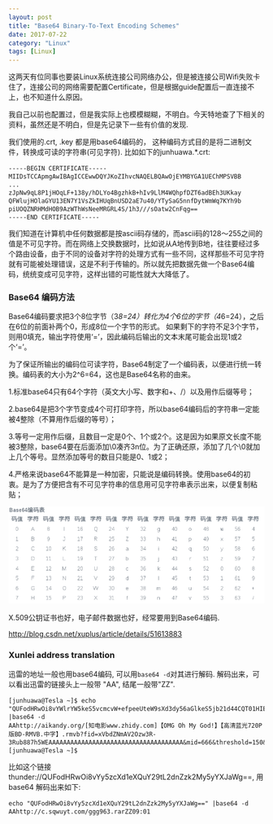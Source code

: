 ```yaml
---
layout: post
title: "Base64 Binary-To-Text Encoding Schemes"
date: 2017-07-22
category: "Linux" 
tags: [Linux]
---
```


这两天有位同事也要装Linux系统连接公司网络办公，但是被连接公司Wifi失败卡住了，连接公司的网络需要配置Certificate，但是根据guide配置后一直连接不上，也不知道什么原因。 

我自己以前也配置过，但是我实际上也模模糊糊，不明白。今天特地查了下相关的资料，虽然还是不明白，但是先记录下一些有价值的发现.

我们使用的.crt, .key 都是用base64编码的，
这种编码方式目的是将二进制文件，转换成可读的字符串(可见字符). 比如如下的junhuawa.*.crt:

    -----BEGIN CERTIFICATE-----
    MIIDsTCCApmgAwIBAgICCEwwDQYJKoZIhvcNAQELBQAwOjEYMBYGA1UEChMPSVBB
    ...
    zJpNw9qL8P1jHOqLF+138y/hDLYo4BgzhkB+hIv9LlM4WQhpfDZT6adBEh3UKkay
    QFWlujHOlaGYU13EN7Y1VsZkIHUqBnUSD2aE7u40/YTySaG5nnfDytWmWq7KYh9b
    piUOQZNRHMdHOB9AzWThWsNeeMRGRL4S/1h3///sOatw2CnFqg==
    -----END CERTIFICATE-----

我们知道在计算机中任何数据都是按ascii码存储的，而ascii码的128～255之间的值是不可见字符。而在网络上交换数据时，比如说从A地传到B地，往往要经过多个路由设备，由于不同的设备对字符的处理方式有一些不同，这样那些不可见字符就有可能被处理错误，这是不利于传输的。所以就先把数据先做一个Base64编码，统统变成可见字符，这样出错的可能性就大大降低了。

### Base64 编码方法

Base64编码要求把3个8位字节（3*8=24）转化为4个6位的字节（4*6=24），之后在6位的前面补两个0，形成8位一个字节的形式。 如果剩下的字符不足3个字节，则用0填充，输出字符使用‘=’，因此编码后输出的文本末尾可能会出现1或2个‘=’。

为了保证所输出的编码位可读字符，Base64制定了一个编码表，以便进行统一转换。编码表的大小为2^6=64，这也是Base64名称的由来。


1.标准base64只有64个字符（英文大小写、数字和+、/）以及用作后缀等号；

2.base64是把3个字节变成4个可打印字符，所以base64编码后的字符串一定能被4整除（不算用作后缀的等号）；

3.等号一定用作后缀，且数目一定是0个、1个或2个。这是因为如果原文长度不能被3整除，base64要在后面添加\0凑齐3n位。为了正确还原，添加了几个\0就加上几个等号。显然添加等号的数目只能是0、1或2；

4.严格来说base64不能算是一种加密，只能说是编码转换。使用base64的初衷。是为了方便把含有不可见字符串的信息用可见字符串表示出来，以便复制粘贴；

![image](../../images/misc/base64.png)

X.509公钥证书也好，电子邮件数据也好，经常要用到Base64编码.

http://blog.csdn.net/xuplus/article/details/51613883

### Xunlei address translation

迅雷的地址一般也用base64编码, 可以用`base64 -d`对其进行解码.
解码出来，可以看出迅雷的链接头上一般带 "AA", 结尾一般带"ZZ".

    [junhuawa@Tesla ~]$ echo "QUFodHRwOi8vYWlrYW5keS5vcmcvW+efpeeUteW9sXd3dy56aGlkeS5jb21d44CQT01HIE9oIE15IEdvZCHjgJHjgJDpq5jmuIXok53lhYk3MjBQ54mIQkQtUk1WQi7kuK3lrZfjgJEucm12Yj9maWQ9eFZiZFpObUFWMk96dzNSLTNSdWI4ODdoNVdFQUFBQUFBQUFBQUFBQUFBQUFBQUFBQUFBQUFBQUFBQUFBQUFBQSZtaWQ9NjY2JnRocmVzaG9sZD0xNTAmdGlkPUU1MUREN0JDMDFBOTI4MkJBNzdFQzFDM0JFQjNDQkY3JnNyY2lkPTEyMCZ2ZXJubz0xWlo=" |base64 -d
    AAhttp://aikandy.org/[知电影www.zhidy.com]【OMG Oh My God!】【高清蓝光720P版BD-RMVB.中字】.rmvb?fid=xVbdZNmAV2Ozw3R-3Rub887h5WEAAAAAAAAAAAAAAAAAAAAAAAAAAAAAAAAAAAAA&mid=666&threshold=150&tid=E51DD7BC01A9282BA77EC1C3BEB3CBF7&srcid=120&verno=1ZZ
    [junhuawa@Tesla ~]$ 

比如这个链接 thunder://QUFodHRwOi8vYy5zcXd1eXQuY29tL2dnZzk2My5yYXJaWg==,
用 base64 解码出来如下:

    echo "QUFodHRwOi8vYy5zcXd1eXQuY29tL2dnZzk2My5yYXJaWg==" |base64 -d
    AAhttp://c.sqwuyt.com/ggg963.rarZZ09:01
